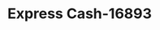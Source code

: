 ---
f_zip-code: 38555
f_state-code: TN
title: Express Cash-16893
f_phone: 931-484-2335
f_city-only: Crossville
f_address: 1418 Industrial Boulevard Crossville
f_location-unique-id: '16893'
slug: express-cash-16893
updated-on: '2024-05-30T13:46:58.046Z'
created-on: '2024-05-30T13:36:59.803Z'
published-on: '2024-05-30T13:54:32.469Z'
f_city-state: cms/city/crossville-tn.md
f_company: cms/company/express-cash.md
f_state: cms/state/tennessee.md
layout: '[payday-loan].html'
tags: payday-loan
---